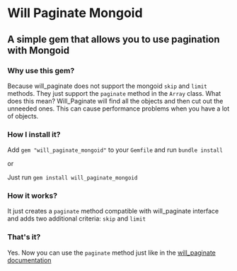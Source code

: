 Will Paginate Mongoid
========

A simple gem that allows you to use pagination with Mongoid
---------------------------------------------------------------------

### Why use this gem?

Because will_paginate does not support the mongoid `skip` and `limit` methods.
They just support the `paginate` method in the `Array` class. What does this mean?
Will_Paginate will find all the objects and then cut out the unneeded ones.
This can cause performance problems when you have a lot of objects.

### How I install it?

Add `gem "will_paginate_mongoid"` to your `Gemfile` and run `bundle install`

or

Just run `gem install will_paginate_mongoid`

### How it works?

It just creates a `paginate` method compatible with will_paginate interface
and adds two additional criteria: `skip` and `limit`

### That's it?

Yes. Now you can use the `paginate` method just like in the [will_paginate documentation](https://github.com/mislav/will_paginate/wiki)
